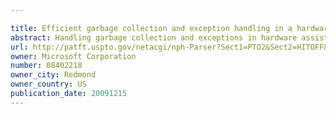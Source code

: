 ```yaml
---

title: Efficient garbage collection and exception handling in a hardware accelerated transactional memory system
abstract: Handling garbage collection and exceptions in hardware assisted transactions. Embodiments are practiced in a computing environment including a hardware assisted transaction system. Embodiments includes acts for writing to a card table outside of a transaction; handling garbage collection compaction occurring when a hardware transaction is active by using a common global variable and instructing one or more agents to write to the common global variable any time an operation is performed which may change an object's virtual address; acts for managing a thread-local allocation context; acts for handling exceptions while in a hardware assisted transaction. A method includes beginning a hardware assisted transaction, raising an exception while in the hardware assisted transaction, including creating an exception object, determining that the transaction should be rolled back, and as a result of determining that the transaction should be rolled back, marshaling the exception object out of the hardware assisted transaction.
url: http://patft.uspto.gov/netacgi/nph-Parser?Sect1=PTO2&Sect2=HITOFF&p=1&u=%2Fnetahtml%2FPTO%2Fsearch-adv.htm&r=1&f=G&l=50&d=PALL&S1=08402218&OS=08402218&RS=08402218
owner: Microsoft Corporation
number: 08402218
owner_city: Redmond
owner_country: US
publication_date: 20091215
---
```

